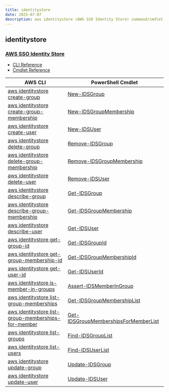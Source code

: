 ```yaml
---
title: identitystore
date: 2025-07-07
description: aws identitystore (AWS SSO Identity Store) command/cmdlet list.
---
```


## identitystore

### [AWS SSO Identity Store](https://aws.amazon.com/single-sign-on/)

* [CLI Reference](https://awscli.amazonaws.com/v2/documentation/api/latest/reference/identitystore/index.html)
* [Cmdlet Reference](https://docs.aws.amazon.com/powershell/latest/reference/items/IdentityStore_cmdlets.html)

|AWS CLI|PowerShell Cmdlet|
|----|----|
|[aws identitystore create-group](https://awscli.amazonaws.com/v2/documentation/api/latest/reference/identitystore/create-group.html)|[New-IDSGroup](https://docs.aws.amazon.com/powershell/latest/reference/items/New-IDSGroup.html)|
|[aws identitystore create-group-membership](https://awscli.amazonaws.com/v2/documentation/api/latest/reference/identitystore/create-group-membership.html)|[New-IDSGroupMembership](https://docs.aws.amazon.com/powershell/latest/reference/items/New-IDSGroupMembership.html)|
|[aws identitystore create-user](https://awscli.amazonaws.com/v2/documentation/api/latest/reference/identitystore/create-user.html)|[New-IDSUser](https://docs.aws.amazon.com/powershell/latest/reference/items/New-IDSUser.html)|
|[aws identitystore delete-group](https://awscli.amazonaws.com/v2/documentation/api/latest/reference/identitystore/delete-group.html)|[Remove-IDSGroup](https://docs.aws.amazon.com/powershell/latest/reference/items/Remove-IDSGroup.html)|
|[aws identitystore delete-group-membership](https://awscli.amazonaws.com/v2/documentation/api/latest/reference/identitystore/delete-group-membership.html)|[Remove-IDSGroupMembership](https://docs.aws.amazon.com/powershell/latest/reference/items/Remove-IDSGroupMembership.html)|
|[aws identitystore delete-user](https://awscli.amazonaws.com/v2/documentation/api/latest/reference/identitystore/delete-user.html)|[Remove-IDSUser](https://docs.aws.amazon.com/powershell/latest/reference/items/Remove-IDSUser.html)|
|[aws identitystore describe-group](https://awscli.amazonaws.com/v2/documentation/api/latest/reference/identitystore/describe-group.html)|[Get-IDSGroup](https://docs.aws.amazon.com/powershell/latest/reference/items/Get-IDSGroup.html)|
|[aws identitystore describe-group-membership](https://awscli.amazonaws.com/v2/documentation/api/latest/reference/identitystore/describe-group-membership.html)|[Get-IDSGroupMembership](https://docs.aws.amazon.com/powershell/latest/reference/items/Get-IDSGroupMembership.html)|
|[aws identitystore describe-user](https://awscli.amazonaws.com/v2/documentation/api/latest/reference/identitystore/describe-user.html)|[Get-IDSUser](https://docs.aws.amazon.com/powershell/latest/reference/items/Get-IDSUser.html)|
|[aws identitystore get-group-id](https://awscli.amazonaws.com/v2/documentation/api/latest/reference/identitystore/get-group-id.html)|[Get-IDSGroupId](https://docs.aws.amazon.com/powershell/latest/reference/items/Get-IDSGroupId.html)|
|[aws identitystore get-group-membership-id](https://awscli.amazonaws.com/v2/documentation/api/latest/reference/identitystore/get-group-membership-id.html)|[Get-IDSGroupMembershipId](https://docs.aws.amazon.com/powershell/latest/reference/items/Get-IDSGroupMembershipId.html)|
|[aws identitystore get-user-id](https://awscli.amazonaws.com/v2/documentation/api/latest/reference/identitystore/get-user-id.html)|[Get-IDSUserId](https://docs.aws.amazon.com/powershell/latest/reference/items/Get-IDSUserId.html)|
|[aws identitystore is-member-in-groups](https://awscli.amazonaws.com/v2/documentation/api/latest/reference/identitystore/is-member-in-groups.html)|[Assert-IDSMemberInGroup](https://docs.aws.amazon.com/powershell/latest/reference/items/Assert-IDSMemberInGroup.html)|
|[aws identitystore list-group-memberships](https://awscli.amazonaws.com/v2/documentation/api/latest/reference/identitystore/list-group-memberships.html)|[Get-IDSGroupMembershipList](https://docs.aws.amazon.com/powershell/latest/reference/items/Get-IDSGroupMembershipList.html)|
|[aws identitystore list-group-memberships-for-member](https://awscli.amazonaws.com/v2/documentation/api/latest/reference/identitystore/list-group-memberships-for-member.html)|[Get-IDSGroupMembershipsForMemberList](https://docs.aws.amazon.com/powershell/latest/reference/items/Get-IDSGroupMembershipsForMemberList.html)|
|[aws identitystore list-groups](https://awscli.amazonaws.com/v2/documentation/api/latest/reference/identitystore/list-groups.html)|[Find-IDSGroupList](https://docs.aws.amazon.com/powershell/latest/reference/items/Find-IDSGroupList.html)|
|[aws identitystore list-users](https://awscli.amazonaws.com/v2/documentation/api/latest/reference/identitystore/list-users.html)|[Find-IDSUserList](https://docs.aws.amazon.com/powershell/latest/reference/items/Find-IDSUserList.html)|
|[aws identitystore update-group](https://awscli.amazonaws.com/v2/documentation/api/latest/reference/identitystore/update-group.html)|[Update-IDSGroup](https://docs.aws.amazon.com/powershell/latest/reference/items/Update-IDSGroup.html)|
|[aws identitystore update-user](https://awscli.amazonaws.com/v2/documentation/api/latest/reference/identitystore/update-user.html)|[Update-IDSUser](https://docs.aws.amazon.com/powershell/latest/reference/items/Update-IDSUser.html)|

